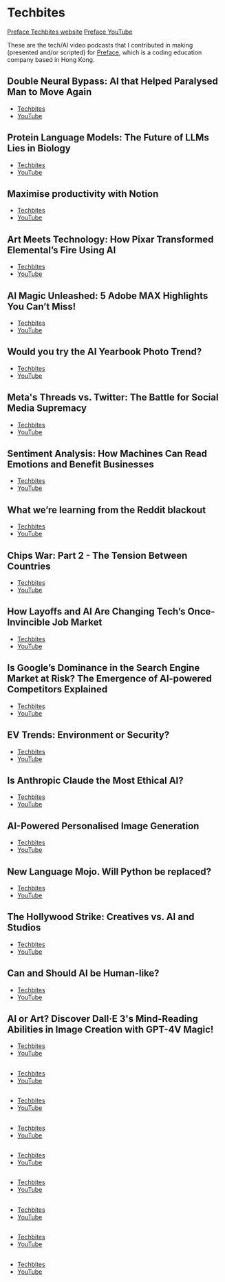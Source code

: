 # Techbites
<a href="https://app.preface.ai/techbites">Preface Techbites website</a>
<a href="https://www.youtube.com/@prefaceai">Preface YouTube</a>

These are the tech/AI video podcasts that I contributed in making (presented and/or scripted) for <a href="https://www.preface.ai/">Preface</a>, which is a coding education company based in Hong Kong.

## Double Neural Bypass: AI that Helped Paralysed Man to Move Again
- <a href="https://app.preface.ai/techbites/37ohIkrwx2bBAfpNyyJUVS">Techbites</a>
- <a href="https://www.youtube.com/watch?v=QofwT8dE5cI">YouTube</a>

## Protein Language Models: The Future of LLMs Lies in Biology
- <a href="https://app.preface.ai/techbites/Gp9CnX2zlp6qDZO0hPwug">Techbites</a>
- <a href="https://www.youtube.com/watch?v=ekDaxrbloC0">YouTube</a>

## Maximise productivity with Notion
- <a href="https://app.preface.ai/techbites/5IhYg6nX6iTZAb5yToCB3y">Techbites</a>
- <a href="">YouTube</a>

## Art Meets Technology: How Pixar Transformed Elemental’s Fire Using AI
- <a href="https://app.preface.ai/techbites/1ILQGbTZQZiJROKiUJgTiB">Techbites</a>
- <a href="">YouTube</a>

## AI Magic Unleashed: 5 Adobe MAX Highlights You Can’t Miss!
- <a href="https://app.preface.ai/techbites/1CeNulnQsqWI2sAYIvtRZD">Techbites</a>
- <a href="https://www.youtube.com/watch?v=C88jzIQtyjY&t=303s">YouTube</a>

## Would you try the AI Yearbook Photo Trend?
- <a href="https://app.preface.ai/techbites/32vwr7TBYNyyalf40K4UAT">Techbites</a>
- <a href="">YouTube</a>

## Meta's Threads vs. Twitter: The Battle for Social Media Supremacy
- <a href="https://app.preface.ai/techbites/7hIxmSogD9c16YHrJ7Yf16">Techbites</a>
- <a href="">YouTube</a>

## Sentiment Analysis: How Machines Can Read Emotions and Benefit Businesses
- <a href="https://app.preface.ai/techbites/5KdAB69MzjqgXRfumj72fM">Techbites</a>
- <a href="https://www.youtube.com/watch?v=7GoqT9vMFH4">YouTube</a>

## What we’re learning from the Reddit blackout
- <a href="https://app.preface.ai/techbites/mwNuyaHdTVOp93lFHeXlu">Techbites</a>
- <a href="">YouTube</a>

## Chips War: Part 2 - The Tension Between Countries
- <a href="https://app.preface.ai/techbites/TP6UCD8X3hbzvdX0AVpAp">Techbites</a>
- <a href="">YouTube</a>

## How Layoffs and AI Are Changing Tech’s Once-Invincible Job Market
- <a href="https://app.preface.ai/techbites/4508KmBidh8q1yB8jDHZ8a">Techbites</a>
- <a href="">YouTube</a>

## Is Google’s Dominance in the Search Engine Market at Risk? The Emergence of AI-powered Competitors Explained
- <a href="https://app.preface.ai/techbites/2VbXqIKsUK2VsoBnGhD434">Techbites</a>
- <a href="https://www.youtube.com/watch?v=XXcP4bCu6yM">YouTube</a>

## EV Trends: Environment or Security?
- <a href="https://app.preface.ai/techbites/7Qn3SSVInBLWtRFJK3b7t">Techbites</a>
- <a href="">YouTube</a>

## Is Anthropic Claude the Most Ethical AI?
- <a href="https://app.preface.ai/techbites/2dwD2Jpi44Jp9n2cjmerBx">Techbites</a>
- <a href="https://www.youtube.com/watch?v=8r2PE6KmaUQ&t=116s">YouTube</a>

## AI-Powered Personalised Image Generation
- <a href="https://app.preface.ai/techbites/5AiRsT0OE0l3pvLwoizkCq">Techbites</a>
- <a href="https://www.youtube.com/watch?v=0tgJi_MsLKk">YouTube</a>

## New Language Mojo. Will Python be replaced?
- <a href="https://app.preface.ai/techbites/792INWDIry6HVdnn4rXPiS">Techbites</a>
- <a href="https://www.youtube.com/watch?v=p0dCj1JL8AM&t=109s">YouTube</a>

## The Hollywood Strike: Creatives vs. AI and Studios
- <a href="https://app.preface.ai/techbites/2zJMdLwabTN3UHTcxDih8O">Techbites</a>
- <a href="https://www.youtube.com/watch?v=YdItMOzFvts&t=122s">YouTube</a>

## Can and Should AI be Human-like?
- <a href="https://app.preface.ai/techbites/22dtOUgIDO9XzJ7elqWMg1">Techbites</a>
- <a href="">YouTube</a>

## AI or Art? Discover Dall·E 3's Mind-Reading Abilities in Image Creation with GPT-4V Magic!
- <a href="https://app.preface.ai/techbites/7kBkvbnNBl01rXofpIyI2a">Techbites</a>
- <a href="https://www.youtube.com/watch?v=GZaNI8pOF6Q">YouTube</a>

## 
- <a href="">Techbites</a>
- <a href="">YouTube</a>

## 
- <a href="">Techbites</a>
- <a href="">YouTube</a>

## 
- <a href="">Techbites</a>
- <a href="">YouTube</a>

## 
- <a href="">Techbites</a>
- <a href="">YouTube</a>

## 
- <a href="">Techbites</a>
- <a href="">YouTube</a>

## 
- <a href="">Techbites</a>
- <a href="">YouTube</a>

## 
- <a href="">Techbites</a>
- <a href="">YouTube</a>

## 
- <a href="">Techbites</a>
- <a href="">YouTube</a>


